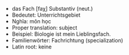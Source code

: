 - das Fach	[faχ]	Substantiv (neut.)
- Bedeutet: Unterrichtsgebiet
- Nghĩa: môn học
- Proper translation: subject
- Beispiel: Biologie ist mein Lieblingsfach.
- Familienwörter: Fachrichtung (specialization)	
- Latin root: keine